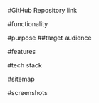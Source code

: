 #GitHub Repository link

#functionality

#purpose
##target audience

#features

#tech stack

#sitemap

#screenshots